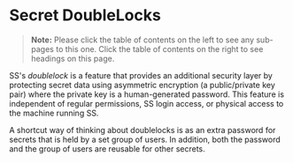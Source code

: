 [title]: # (Secret DoubleLocks)
[tags]: # (DoubleLock)
[priority]: # (1000)

# Secret DoubleLocks

> **Note:** Please click the table of contents on the left to see any sub-pages to this one. Click the table of contents on the right to see headings on this page.

SS's _doublelock_ is a feature that provides an additional security layer by protecting secret data using asymmetric encryption (a public/private key pair) where the private key is a human-generated password. This feature is independent of regular permissions, SS login access, or physical access to the machine running SS. 

A shortcut way of thinking about doublelocks is as an extra password for secrets that is held by a set group of users. In addition, both the password and the group of users are reusable for other secrets.